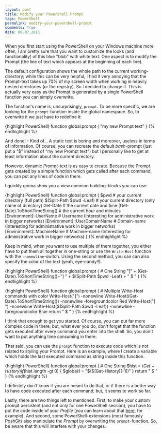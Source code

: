 ```yaml
---
layout: post
title: Modify your PowerShell Prompt
tags: PowerShell
permalink: modify-your-powershell-prompt
comments: True
date: 06.07.2015
---
```


When you first start using the PowerShell on your Windows machine more often, I am pretty sure that you want to customize the looks (and functionality) of this blue "blob" with white text. One aspect is to modify the Prompt (the line of text which appears at the beginning of each line).

The default configuration shows the whole path to the current working-directory; while this can be very helpful, I find it very annoying that the Prompt-text takes up 70% of my screen width when working in heavily nested directories (or the registry). So I decided to change it. This is actually very easy as the Prompt is generated by a single PowerShell function you can simply overwrite.

The function's name is, unsurprisingly, ``prompt``. To be more specific, we are looking for the ``prompt``-function inside the global namespace. So, to overwrite it we just have to redefine it:

{highlight PowerShell}
function global:prompt {
    "my new Prompt text"
}
{% endhighlight %}

And done! - Kind of... A static text is boring and moreover, useless in terms of information. Of course, you can recreate the default *bash*-prompt (just put a "$" instead of "my new Prompt text") but I personally like to get at least information about the current directory.

However, dynamic *Prompt*-text is as easy to create. Because the Prompt gets created by a simple function which gets called after each command, you can put any lines of code in there.

I quickly gonna show you a view common building-blocks you can use:

{highlight PowerShell}
function global:prompt {
    $pwd  # your current directory (full path)
    $(Split-Path $pwd -Leaf) # your current directory (only name of directory)
    Get-Date # the current date and time
    (Get-Date).ToShortTimeString() # the current hour and minutes
    [Environment]::UserName # Username (Interesting for administrative work in bigger networks)
    [Environment]::UserDomainName # Domain-name (Interesting for administrative work in bigger networks)
    [Environment]::MachineName # Machine-name (Interesting for administrative work in bigger networks)
}
{% endhighlight %}

Keep in mind, when you want to use multiple of them together, you either have to put them all together in one-string or use the ``Write-Host`` function with the ``-nonewline``-switch. Using the second method, you can can also specify the color of the text (yeah, eye-candy!!).

{highlight PowerShell}
function global:prompt {  # One String
    "[" + (Get-Date).ToShortTimeString()+"] " + $(Split-Path $pwd -Leaf) + " $ "
}
{% endhighlight %}

{highlight PowerShell}
function global:prompt {  # Multiple Write-Host commands with color
    Write-Host("[") -nonewline
    Write-Host((Get-Date).ToShortTimeString()) -nonewline -foregroundcolor Red
    Write-Host("] ") -nonewline
    Write-Host($(Split-Path $pwd -Leaf)) -nonewline -foregroundcolor Blue
    return " $ "
}
{% endhighlight %}

I think that enough to get you started. Of course, you can put far more complex code in there; but, what ever you do, don't forget that  the function gets executed after every command you enter into the shell. So, you don't want to put anything time consuming in there.

That said, you can use the ``prompt`` function to execute code which is not related to styling your Prompt. Here is an example, where I create a variable which holds the last executed command as string inside this function.

{highlight PowerShell}
function global:prompt {  # One String
    $hist = $(Get-History)
       if ($hist.length -gt 0)
       {
       $global:l = "$($(Get-History)[-1])"
       }
       return " $ "
}
{% endhighlight %}

I definitely don't know if you are meant to do that, or if there is a better way to have code executed after each command; but, it seems to work so far.

Lastly, there are two things left to mentioned. First, to make your custom prompt persistent (and not only for one PowerShell session), you have to put the code inside of your *Profile* (you can learn about that [here](http://www.howtogeek.com/50236/customizing-your-powershell-profile/), for example). And second, some PowerShell-extensions (most famously [PoshGit](https://github.com/dahlbyk/posh-git)) also manipulate the *Prompt* by overwriting the ``prompt``-function. So, be aware that this will interfere with your changes.

